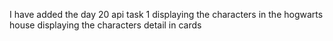 I have added the day 20 api task 1 displaying the characters in the hogwarts house displaying the characters detail in cards
